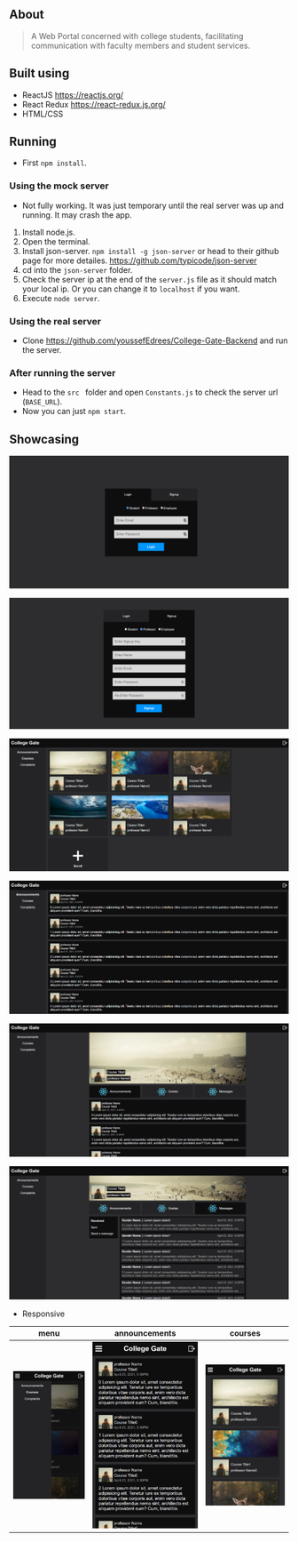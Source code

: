## About 
> A Web Portal concerned with college students, facilitating communication with faculty members and student services.

## Built using
- ReactJS https://reactjs.org/
- React Redux https://react-redux.js.org/
- HTML/CSS

## Running
- First `npm install`.
### Using the mock server
- Not fully working. It was just temporary until the real server was up and running. It may crash the app.
1) Install node.js.
2) Open the terminal.
2) Install json-server. `npm install -g json-server` or head to their github page for more detailes. https://github.com/typicode/json-server
3) cd into the `json-server` folder.
4) Check the server ip at the end of the `server.js` file as it should match your local ip. Or you can change it to `localhost` if you want.
4) Execute `node server`.

### Using the real server
- Clone https://github.com/youssefEdrees/College-Gate-Backend and run the server.

### After running the server
- Head to the `src ` folder and open `Constants.js` to check the server url (`BASE_URL`).
- Now you can just `npm start`.

## Showcasing

![](showcasing/login.png)

![](showcasing/signup.png)

![](showcasing/all_courses.png)

![](showcasing/announcements.png)

![](showcasing/course_announcements.png)

![](showcasing/course_messages.png)

- Responsive

| menu | announcements | courses |
|:----:|:----:|:----:|
|![](showcasing/responsive_0.png)|![](showcasing/responsive_1.png)|![](showcasing/responsive_2.png)| 

